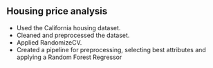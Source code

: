 ## Housing price analysis

* Used the California housing dataset.
* Cleaned and preprocessed the dataset.
* Applied RandomizeCV.
* Created a pipeline for preprocessing, selecting best attributes and applying a Random Forest Regressor
